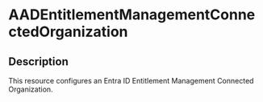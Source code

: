 
# AADEntitlementManagementConnectedOrganization

## Description

This resource configures an Entra ID Entitlement Management Connected Organization.
